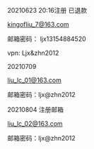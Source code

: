 20210623 20:16注册  已退款

 kingofliu_7@163.com

邮箱密码： ljx13154884520 

vpn:  Ljx&zhn2012



20210709 

liu_lc_01@163.com

邮箱密码：ljx@zhn2012



20210804 注册邮箱

liu_lc_02@163.com

邮箱密码：ljx@zhn2012

